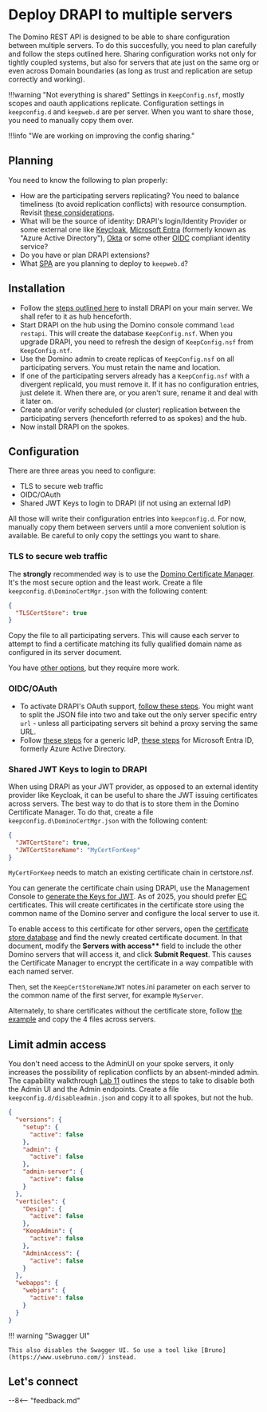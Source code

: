 # Deploy DRAPI to multiple servers

The Domino REST API is designed to be able to share configuration between multiple servers. To do this succesfully, you need to plan carefully and follow the steps outlined here.
Sharing configuration works not only for tightly coupled systems, but also for servers that ate just on the same org or even across Domain boundaries (as long as trust and replication are setup correctly and working).

!!!warning "Not everything is shared"
Settings in `KeepConfig.nsf`, mostly scopes and oauth applications replicate. Configuration settings in `keepconfig.d` and `keepweb.d` are per server. When you want to share those, you need to manually copy them over.

!!!info "We are working on improving the config sharing."

## Planning

You need to know the following to plan properly:

- How are the participating servers replicating? You need to balance timeliness (to avoid replication conflicts) with resource consumption. Revisit [these considerations](https://www.wissel.net/blog/2009/06/picking-your-routing-and-replication-architecture.html).
- What will be the source of identity: DRAPI's login/Identity Provider or some external one like [Keycloak](https://www.keycloak.org/), [Microsoft Entra](https://www.microsoft.com/en-us/security/business/microsoft-entra) (formerly known as "Azure Active Directory"), [Okta](https://www.okta.com/) or some other [OIDC](https://openid.net/developers/how-connect-works/) compliant identity service?
- Do you have or plan DRAPI extensions?
- What [SPA](https://developer.mozilla.org/en-US/docs/Glossary/SPA) are you planning to deploy to `keepweb.d`?

## Installation

- Follow the [steps outlined here](../../tutorial/installconfig/index.md) to install DRAPI on your main server. We shall refer to it as hub henceforth.
- Start DRAPI on the hub using the Domino console command `load restapi`. This will create the database `KeepConfig.nsf`. When you upgrade DRAPI, you need to refresh the design of `KeepConfig.nsf` from `KeepConfig.ntf`.
- Use the Domino admin to create replicas of `KeepConfig.nsf` on all participating servers. You must retain the name and location.
- If one of the participating servers already has a `KeepConfig.nsf` with a divergent replicaId, you must remove it. If it has no configuration entries, just delete it. When there are, or you aren't sure, rename it and deal with it later on.
- Create and/or verify scheduled (or cluster) replication between the participating servers (henceforth referred to as spokes) and the hub.
- Now install DRAPI on the spokes.

## Configuration

There are three areas you need to configure:

- TLS to secure web traffic
- OIDC/OAuth
- Shared JWT Keys to login to DRAPI (if not using an external IdP)

All those will write their configuration entries into `keepconfig.d`. For now, manually copy them between servers until a more convenient solution is available. Be careful to only copy the settings you want to share.

### TLS to secure web traffic

The **strongly** recommended way is to use the [Domino Certificate Manager](../production/dominohttps.md). It's the most secure option and the least work. Create a file `keepconfig.d\DominoCertMgr.json` with the following content:

```json
{
  "TLSCertStore": true
}
```

Copy the file to all participating servers. This will cause each server to attempt to find a certificate matching its fully qualified domain name as configured in its server document.

You have [other options](../production/httpsprod.md), but they require more work.

### OIDC/OAuth

- To activate DRAPI's OAuth support, [follow these steps](../IdP/configuredrapiIdP.md). You might want to split the JSON file into two and take out the only server specific entry `url` - unless all participating servers sit behind a proxy serving the same URL.
- Follow [these steps](../IdP/configuringIdentityProvider.md) for a generic IdP, [these steps](../IdP/configuringAD.md) for Microsoft Entra ID, formerly Azure Active Directory.

### Shared JWT Keys to login to DRAPI

When using DRAPI as your JWT provider, as opposed to an external identity provider like Keycloak, it can be useful to share the JWT issuing certificates across servers. The best way to do that is to store them in the Domino Certificate Manager. To do that, create a file `keepconfig.d\DominoCertMgr.json` with the following content:

```json
{
  "JWTCertStore": true,
  "JWTCertStoreName": "MyCertForKeep"
}
```

`MyCertForKeep` needs to match an existing certificate chain in certstore.nsf.

You can generate the certificate chain using DRAPI, use the Management Console to [generate the Keys for JWT](../../references/security/encryption.md#using-the-management-console-for-encryption-operations). As of 2025, you should prefer [EC](https://en.wikipedia.org/wiki/Elliptic-curve_cryptography) certificates. This will create certificates in the certificate store using the common name of the Domino server and configure the local server to use it.

To enable access to this certificate for other servers, open the [certificate store database](https://help.hcl-software.com/domino/14.0.0/admin/secu_le_using_certificate_manager.html) and find the newly created certificate document. In that document, modify the **Servers with access\*\*** field to include the other Domino servers that will access it, and click **Submit Request**. This causes the Certificate Manager to encrypt the certificate in a way compatible with each named server.

Then, set the `KeepCertStoreNameJWT` notes.ini parameter on each server to the common name of the first server, for example `MyServer`.

Alternately, to share certificates without the certificate store, follow [the example](../../references/security/encryption.md#example-of-how-to-create-and-set-up-domino-rest-api-on-multiple-domino-servers-to-use-the-same-jwt-keys) and copy the 4 files across servers.

## Limit admin access

You don't need access to the AdminUI on your spoke servers, it only increases the possibility of replication conflicts by an absent-minded admin. The capability walkthrough [Lab 11](../../tutorial/walkthrough/lab-11.md#disable-admin-endpoints-and-ui) outlines the steps to take to disable both the Admin UI and the Admin endpoints. Create a file `keepconfig.d/disableadmin.json` and copy it to all spokes, but not the hub.

```json
{
  "versions": {
    "setup": {
      "active": false
    },
    "admin": {
      "active": false
    },
    "admin-server": {
      "active": false
    }
  },
  "verticles": {
    "Design": {
      "active": false
    },
    "KeepAdmin": {
      "active": false
    },
    "AdminAccess": {
      "active": false
    }
  },
  "webapps": {
    "webjars": {
      "active": false
    }
  }
}
```

!!! warning "Swagger UI"

    This also disables the Swagger UI. So use a tool like [Bruno](https://www.usebruno.com/) instead.

## Let's connect

--8<-- "feedback.md"
